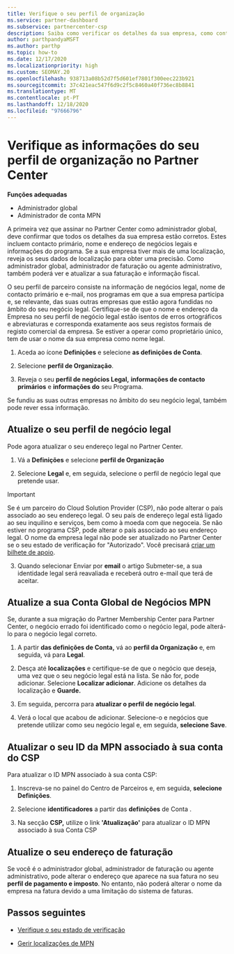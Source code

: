 ```yaml
---
title: Verifique o seu perfil de organização
ms.service: partner-dashboard
ms.subservice: partnercenter-csp
description: Saiba como verificar os detalhes da sua empresa, como contacto primário, endereço e informações do programa. Também pode atualizar os seus endereços legais e de faturação.
author: parthpandyaMSFT
ms.author: parthp
ms.topic: how-to
ms.date: 12/17/2020
ms.localizationpriority: high
ms.custom: SEOMAY.20
ms.openlocfilehash: 938713a08b52d7f5d601ef7801f300eec223b921
ms.sourcegitcommit: 37c421eac547f6d9c2f5c8460a40f736ec8b8841
ms.translationtype: MT
ms.contentlocale: pt-PT
ms.lasthandoff: 12/18/2020
ms.locfileid: "97666796"
---
```

# <a name="verify-your-organization-profile-information-in-partner-center"></a>Verifique as informações do seu perfil de organização no Partner Center

**Funções adequadas**

- Administrador global
- Administrador de conta MPN

A primeira vez que assinar no Partner Center como administrador global, deve confirmar que todos os detalhes da sua empresa estão corretos. Estes incluem contacto primário, nome e endereço de negócios legais e informações do programa. Se a sua empresa tiver mais de uma localização, reveja os seus dados de localização para obter uma precisão. Como administrador global, administrador de faturação ou agente administrativo, também poderá ver e atualizar a sua faturação e informação fiscal.

O seu perfil de parceiro consiste na informação de negócios legal, nome de contacto primário e e-mail, nos programas em que a sua empresa participa e, se relevante, das suas outras empresas que estão agora fundidas no âmbito do seu negócio legal. Certifique-se de que o nome e endereço da Empresa no seu perfil de negócio legal estão isentos de erros ortográficos e abreviaturas e corresponda exatamente aos seus registos formais de registo comercial da empresa. Se estiver a operar como proprietário único, tem de usar o nome da sua empresa como nome legal.

1. Aceda ao ícone **Definições** e selecione **as definições de Conta**.
 
1. Selecione **perfil de Organização**. 

2. Reveja o seu **perfil de negócios Legal,** **informações de contacto primários** e **informações do** seu Programa.

Se fundiu as suas outras empresas no âmbito do seu negócio legal, também pode rever essa informação. 

## <a name="update-your-legal-business-profile"></a>Atualize o seu perfil de negócio legal

Pode agora atualizar o seu endereço legal no Partner Center.

1. Vá a **Definições** e selecione **perfil de Organização**


2. Selecione **Legal**  e, em seguida, selecione o perfil de negócio legal que pretende usar.

>[!Important]
>Se é um parceiro do Cloud Solution Provider (CSP), não pode alterar o país associado ao seu endereço legal. O seu país de endereço legal está ligado ao seu inquilino e serviços, bem como à moeda com que negoceia. Se não estiver no programa CSP, pode alterar o país associado ao seu endereço legal. O nome da empresa legal não pode ser atualizado no Partner Center se o seu estado de verificação for "Autorizado". Você precisará [criar um bilhete de apoio](https://partner.microsoft.com/dashboard/support/csp/servicerequests/create?stage=2&topicid=eb74583c-61b3-2124-bffc-00920e0ae772).

3. Quando selecionar Enviar por **email** o artigo Submeter-se, a sua identidade legal será reavaliada e receberá outro e-mail que terá de aceitar.

## <a name="update-your-mpn-global-business-account"></a>Atualize a sua Conta Global de Negócios MPN

Se, durante a sua migração do Partner Membership Center para Partner Center, o negócio errado foi identificado como o negócio legal, pode alterá-lo para o negócio legal correto.

1. A partir **das definições de Conta,** vá ao **perfil da Organização** e, em seguida, vá para **Legal**.

1.  Desça até **localizações** e certifique-se de que o negócio que deseja, uma vez que o seu negócio legal está na lista. Se não for, pode adicionar. Selecione **Localizar adicionar**. Adicione os detalhes da localização e **Guarde.**

2. Em seguida, percorra para **atualizar o perfil de negócio legal**.

3. Verá o local que acabou de adicionar. Selecione-o e negócios que pretende utilizar como seu negócio legal e, em seguida, **selecione Save**.

## <a name="update-your-mpn-id-associated-with-your-csp-account"></a>Atualizar o seu ID da MPN associado à sua conta do CSP

Para atualizar o ID MPN associado à sua conta CSP:

1. Inscreva-se no painel do Centro de Parceiros e, em seguida, **selecione Definições**.
 
1. Selecione **identificadores** a partir das **definições** de Conta .

1. Na secção **CSP,** utilize o link **'Atualização'** para atualizar o ID MPN associado à sua Conta CSP 


## <a name="update-your-billing-address"></a>Atualize o seu endereço de faturação

Se você é o administrador global, administrador de faturação ou agente administrativo, pode alterar o endereço que aparece na sua fatura no seu **perfil de pagamento e imposto**. No entanto, não poderá alterar o nome da empresa na fatura devido a uma limitação do sistema de faturas.

## <a name="next-steps"></a>Passos seguintes


- [Verifique o seu estado de verificação](verification-responses.md)
 
- [Gerir localizações de MPN](manage-locations.md)



